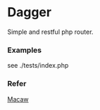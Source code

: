 # Dagger
Simple and restful php router.

### Examples
see ./tests/index.php

### Refer
[Macaw](https://github.com/noahbuscher/Macaw)